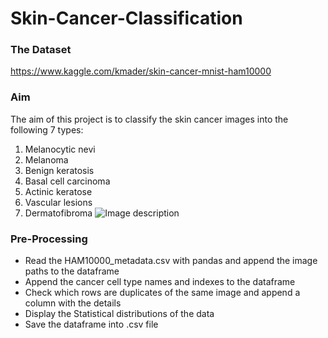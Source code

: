 # Skin-Cancer-Classification

### The Dataset
https://www.kaggle.com/kmader/skin-cancer-mnist-ham10000

### Aim
The aim of this project is to classify the skin cancer images into the following 7 types:</br>
1) Melanocytic nevi</br>
2) Melanoma</br>
3) Benign keratosis</br>
4) Basal cell carcinoma</br>
5) Actinic keratose</br>
6) Vascular lesions</br>
7) Dermatofibroma
![Image description](category_sample.png)


### Pre-Processing
* Read the HAM10000_metadata.csv with pandas and append the image paths to the dataframe</br>
* Append the cancer cell type names and indexes to the dataframe</br>
* Check which rows are duplicates of the same image and append a column with the details </br>
* Display the Statistical distributions of the data 
* Save the dataframe into .csv file
